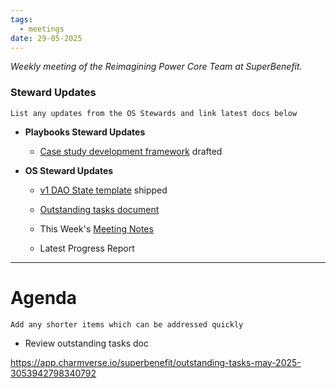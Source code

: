 ```yaml
---
tags:
  - meetings
date: 29-05-2025
---
```

_Weekly meeting of the Reimagining Power Core Team at SuperBenefit._

### Steward Updates

`List any updates from the OS Stewards and link latest docs below`

- **Playbooks Steward Updates**

  - [Case study development framework](https://github.com/superbenefit/knowledge-base/tree/main/notes/dao-primitives/resources) drafted

- **OS Steward Updates**

  - [v1 DAO State template](https://github.com/superbenefit/state-template) shipped

  - [Outstanding tasks document](https://app.charmverse.io/superbenefit/outstanding-tasks-may-2025-3053942798340792) 

  - This Week's [Meeting Notes](https://app.charmverse.io/superbenefit/os-stewards-41-27-5-25-7444808797625915)

  - Latest Progress Report

---

# Agenda

`Add any shorter items which can be addressed quickly`

- Review outstanding tasks doc 

 https://app.charmverse.io/superbenefit/outstanding-tasks-may-2025-3053942798340792

## 